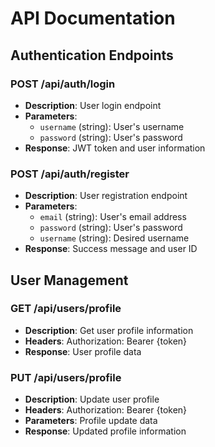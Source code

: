 # API Documentation

## Authentication Endpoints

### POST /api/auth/login
- **Description**: User login endpoint
- **Parameters**: 
  - `username` (string): User's username
  - `password` (string): User's password
- **Response**: JWT token and user information

### POST /api/auth/register
- **Description**: User registration endpoint
- **Parameters**:
  - `email` (string): User's email address
  - `password` (string): User's password
  - `username` (string): Desired username
- **Response**: Success message and user ID

## User Management

### GET /api/users/profile
- **Description**: Get user profile information
- **Headers**: Authorization: Bearer {token}
- **Response**: User profile data

### PUT /api/users/profile
- **Description**: Update user profile
- **Headers**: Authorization: Bearer {token}
- **Parameters**: Profile update data
- **Response**: Updated profile information
